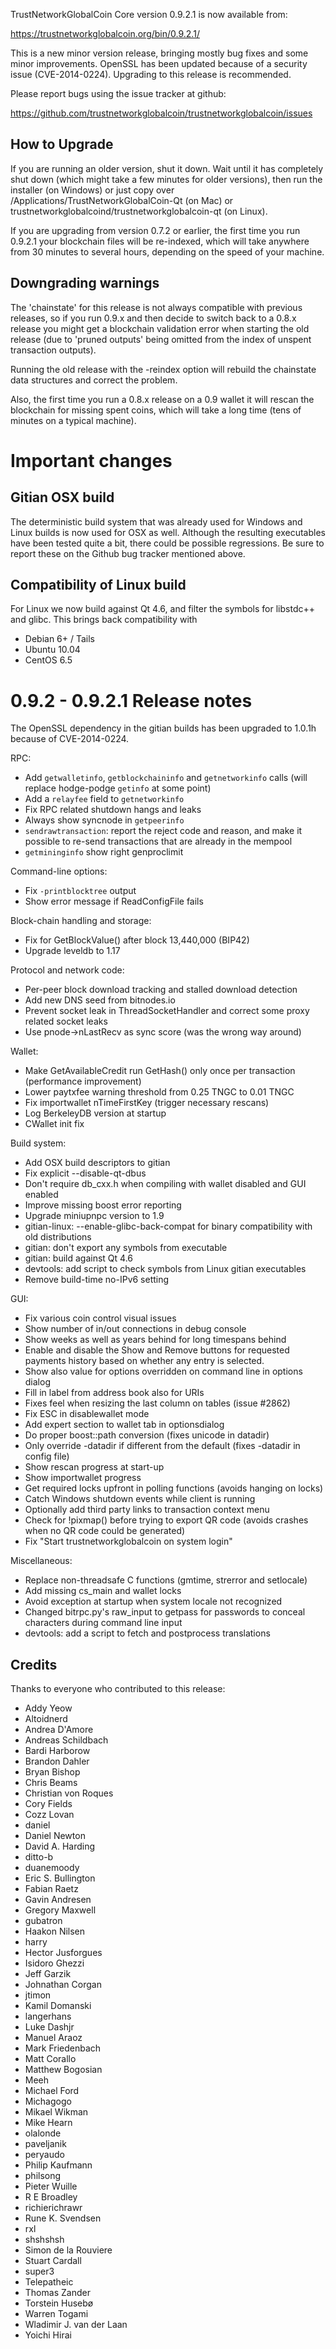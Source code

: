 TrustNetworkGlobalCoin Core version 0.9.2.1 is now available from:

  https://trustnetworkglobalcoin.org/bin/0.9.2.1/

This is a new minor version release, bringing mostly bug fixes and some minor
improvements. OpenSSL has been updated because of a security issue (CVE-2014-0224).
Upgrading to this release is recommended.

Please report bugs using the issue tracker at github:

  https://github.com/trustnetworkglobalcoin/trustnetworkglobalcoin/issues

How to Upgrade
--------------

If you are running an older version, shut it down. Wait until it has completely
shut down (which might take a few minutes for older versions), then run the
installer (on Windows) or just copy over /Applications/TrustNetworkGlobalCoin-Qt (on Mac) or
trustnetworkglobalcoind/trustnetworkglobalcoin-qt (on Linux).

If you are upgrading from version 0.7.2 or earlier, the first time you run
0.9.2.1 your blockchain files will be re-indexed, which will take anywhere from 
30 minutes to several hours, depending on the speed of your machine.

Downgrading warnings
--------------------

The 'chainstate' for this release is not always compatible with previous
releases, so if you run 0.9.x and then decide to switch back to a
0.8.x release you might get a blockchain validation error when starting the
old release (due to 'pruned outputs' being omitted from the index of
unspent transaction outputs).

Running the old release with the -reindex option will rebuild the chainstate
data structures and correct the problem.

Also, the first time you run a 0.8.x release on a 0.9 wallet it will rescan
the blockchain for missing spent coins, which will take a long time (tens
of minutes on a typical machine).

Important changes
==================

Gitian OSX build
-----------------

The deterministic build system that was already used for Windows and Linux
builds is now used for OSX as well. Although the resulting executables have
been tested quite a bit, there could be possible regressions. Be sure to report
these on the Github bug tracker mentioned above.

Compatibility of Linux build
-----------------------------

For Linux we now build against Qt 4.6, and filter the symbols for libstdc++ and glibc.
This brings back compatibility with

- Debian 6+ / Tails
- Ubuntu 10.04
- CentOS 6.5

0.9.2 - 0.9.2.1 Release notes
=======================

The OpenSSL dependency in the gitian builds has been upgraded to 1.0.1h because of CVE-2014-0224.

RPC:

- Add `getwalletinfo`, `getblockchaininfo` and `getnetworkinfo` calls (will replace hodge-podge `getinfo` at some point)
- Add a `relayfee` field to `getnetworkinfo`
- Fix RPC related shutdown hangs and leaks
- Always show syncnode in `getpeerinfo`
- `sendrawtransaction`: report the reject code and reason, and make it possible to re-send transactions that are already in the mempool
- `getmininginfo` show right genproclimit

Command-line options:

- Fix `-printblocktree` output
- Show error message if ReadConfigFile fails

Block-chain handling and storage:

- Fix for GetBlockValue() after block 13,440,000 (BIP42)
- Upgrade leveldb to 1.17

Protocol and network code:

- Per-peer block download tracking and stalled download detection
- Add new DNS seed from bitnodes.io
- Prevent socket leak in ThreadSocketHandler and correct some proxy related socket leaks
- Use pnode->nLastRecv as sync score (was the wrong way around)

Wallet:

- Make GetAvailableCredit run GetHash() only once per transaction (performance improvement)
- Lower paytxfee warning threshold from 0.25 TNGC to 0.01 TNGC
- Fix importwallet nTimeFirstKey (trigger necessary rescans)
- Log BerkeleyDB version at startup
- CWallet init fix

Build system:

- Add OSX build descriptors to gitian
- Fix explicit --disable-qt-dbus
- Don't require db_cxx.h when compiling with wallet disabled and GUI enabled
- Improve missing boost error reporting
- Upgrade miniupnpc version to 1.9
- gitian-linux: --enable-glibc-back-compat for binary compatibility with old distributions
- gitian: don't export any symbols from executable
- gitian: build against Qt 4.6
- devtools: add script to check symbols from Linux gitian executables
- Remove build-time no-IPv6 setting

GUI:

- Fix various coin control visual issues
- Show number of in/out connections in debug console
- Show weeks as well as years behind for long timespans behind
- Enable and disable the Show and Remove buttons for requested payments history based on whether any entry is selected.
- Show also value for options overridden on command line in options dialog
- Fill in label from address book also for URIs
- Fixes feel when resizing the last column on tables (issue #2862)
- Fix ESC in disablewallet mode
- Add expert section to wallet tab in optionsdialog
- Do proper boost::path conversion (fixes unicode in datadir)
- Only override -datadir if different from the default (fixes -datadir in config file)
- Show rescan progress at start-up
- Show importwallet progress
- Get required locks upfront in polling functions (avoids hanging on locks)
- Catch Windows shutdown events while client is running
- Optionally add third party links to transaction context menu
- Check for !pixmap() before trying to export QR code (avoids crashes when no QR code could be generated)
- Fix "Start trustnetworkglobalcoin on system login"

Miscellaneous:

- Replace non-threadsafe C functions (gmtime, strerror and setlocale)
- Add missing cs_main and wallet locks
- Avoid exception at startup when system locale not recognized
- Changed bitrpc.py's raw_input to getpass for passwords to conceal characters during command line input
- devtools: add a script to fetch and postprocess translations

Credits
--------

Thanks to everyone who contributed to this release:

- Addy Yeow
- Altoidnerd
- Andrea D'Amore
- Andreas Schildbach
- Bardi Harborow
- Brandon Dahler
- Bryan Bishop
- Chris Beams
- Christian von Roques
- Cory Fields
- Cozz Lovan
- daniel
- Daniel Newton
- David A. Harding
- ditto-b
- duanemoody
- Eric S. Bullington
- Fabian Raetz
- Gavin Andresen
- Gregory Maxwell
- gubatron
- Haakon Nilsen
- harry
- Hector Jusforgues
- Isidoro Ghezzi
- Jeff Garzik
- Johnathan Corgan
- jtimon
- Kamil Domanski
- langerhans
- Luke Dashjr
- Manuel Araoz
- Mark Friedenbach
- Matt Corallo
- Matthew Bogosian
- Meeh
- Michael Ford
- Michagogo
- Mikael Wikman
- Mike Hearn
- olalonde
- paveljanik
- peryaudo
- Philip Kaufmann
- philsong
- Pieter Wuille
- R E Broadley
- richierichrawr
- Rune K. Svendsen
- rxl
- shshshsh
- Simon de la Rouviere
- Stuart Cardall
- super3
- Telepatheic
- Thomas Zander
- Torstein Husebø
- Warren Togami
- Wladimir J. van der Laan
- Yoichi Hirai
